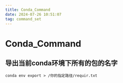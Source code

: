 ```yaml
---
title: Conda_Command
date: 2024-07-26 10:51:07
tag: command_set
---
```


# Conda_Command

## 导出当前conda环境下所有的包的名字

```
conda env export > /你的指定路径/requir.txt
```

